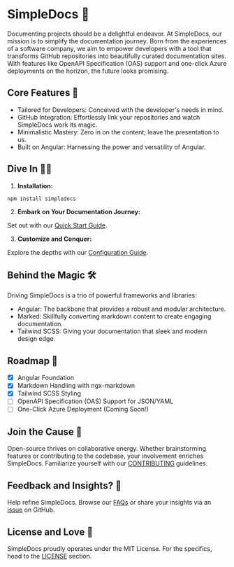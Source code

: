 # SimpleDocs 📖

Documenting projects should be a delightful endeavor. At SimpleDocs, our mission is to simplify the documentation journey. Born from the experiences of a software company, we aim to empower developers with a tool that transforms GitHub repositories into beautifully curated documentation sites. With features like OpenAPI Specification (OAS) support and one-click Azure deployments on the horizon, the future looks promising.

## Core Features 🌟

- Tailored for Developers: Conceived with the developer's needs in mind.
- GitHub Integration: Effortlessly link your repositories and watch SimpleDocs work its magic.
- Minimalistic Mastery: Zero in on the content; leave the presentation to us.
- Built on Angular: Harnessing the power and versatility of Angular.

## Dive In 🏊‍♂️

1. **Installation:**

```
npm install simpledocs
```

2. **Embark on Your Documentation Journey:**

Set out with our [Quick Start Guide](https://simpledocs.dev/get-started).

3. **Customize and Conquer:**

Explore the depths with our [Configuration Guide](https://simpledocs.dev/get-started).

## Behind the Magic 🛠️

Driving SimpleDocs is a trio of powerful frameworks and libraries:

- Angular: The backbone that provides a robust and modular architecture.
- Marked: Skillfully converting markdown content to create engaging documentation.
- Tailwind SCSS: Giving your documentation that sleek and modern design edge.

## Roadmap 🚀

- [x] Angular Foundation
- [x] Markdown Handling with ngx-markdown
- [x] Tailwind SCSS Styling
- [ ] OpenAPI Specification (OAS) Support for JSON/YAML
- [ ] One-Click Azure Deployment (Coming Soon!)

## Join the Cause 🤝

Open-source thrives on collaborative energy. Whether brainstorming features or contributing to the codebase, your involvement enriches SimpleDocs. Familiarize yourself with our [CONTRIBUTING](https://simpledocs.dev/get-started) guidelines.

## Feedback and Insights? 💭

Help refine SimpleDocs. Browse our [FAQs](https://simpledocs.dev/get-started) or share your insights via an [issue](https://github.com/simptel/simpledocs/issues) on GitHub.

## License and Love 💚

SimpleDocs proudly operates under the MIT License. For the specifics, head to the [LICENSE](https://github.com/simptel/simpledocs/blob/main/LICENSE) section.
